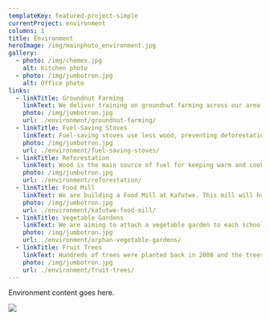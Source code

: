 ```yaml
---
templateKey: featured-project-simple
currentProject: environment
columns: 1
title: Environment
heroImage: /img/mainphoto_environment.jpg
gallery:
  - photo: /img/chemex.jpg
    alt: Kitchen photo    
  - photo: /img/jumbotron.jpg
    alt: Office photo      
links:
  - linkTitle: Groundnut Farming
    linkText: We deliver training on groundnut farming across our area. Training is a sustainable way of making a real difference to people's lives.
    photo: /img/jumbotron.jpg
    url: ./environment/groundnut-farming/
  - linkTitle: Fuel-Saving Stoves
    linkText: Fuel-saving stoves use less wood, preventing deforestation and saving money. They are also safer - children and epileptic people are less likely to fall into the fire and suffer severe burns.
    photo: /img/jumbotron.jpg
    url: ./environment/fuel-saving-stoves/
  - linkTitle: Reforestation
    linkText: Wood is the main source of fuel for keeping warm and cooking. Our Reforestation Project is promoting self-sufficiency within our support area.
    photo: /img/jumbotron.jpg
    url: ./environment/reforestation/
  - linkTitle: Food Mill
    linkText: We are building a Food Mill at Kafutwe. This mill will help the local people to maintain a sustainable income. Millet, sorghum and legumes can be ground at the mill, as well as maize.
    photo: /img/jumbotron.jpg
    url: ./environment/kafutwe-food-mill/
  - linkTitle: Vegetable Gardens
    linkText: We are aiming to attach a vegetable garden to each school in our area which will be maintained by the children and teachers and provide much needed food to the orphans and children in the schools.
    photo: /img/jumbotron.jpg
    url: ./environment/orphan-vegetable-gardens/
  - linkTitle: Fruit Trees
    linkText: Hundreds of trees were planted back in 2008 and the trees in Chitsime, Masiye and M'bang'ombe are thriving, despite droughts.
    photo: /img/jumbotron.jpg
    url: ./environment/fruit-trees/              
---
```


Environment content goes here.

![](https://res.cloudinary.com/african-vision-malawi/image/upload/v1551472964/sample.jpg)